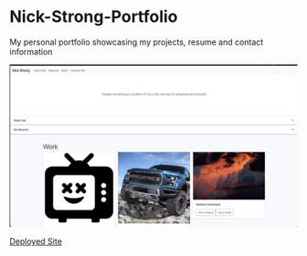 # Nick-Strong-Portfolio

My personal portfolio showcasing my projects, resume and contact information

![screenshot](img/screenshot.png)

[Deployed Site](https://strong-one.github.io/Nick-Strong-Portfolio/)
